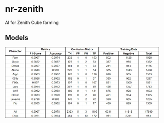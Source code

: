 # nr-zenith
AI for Zenith Cube farming

## Models
![Alt text](docs/models.jpg?raw=true "Optional Title")